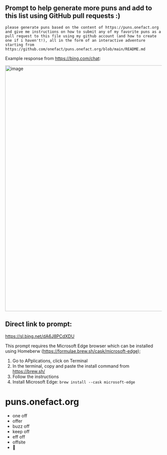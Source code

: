 ## Prompt to help generate more puns and add to this list using GitHub pull requests :)

```
please generate puns based on the content of https://puns.onefact.org and give me instructions on how to submit any of my favorite puns as a pull request to this file using my github account (and how to create one if i haven't!), all in the form of an interactive adventure starting from https://github.com/onefact/puns.onefact.org/blob/main/README.md 
```

Example response from https://bing.com/chat:

<img width="792" alt="image" src="https://user-images.githubusercontent.com/5317244/236971953-f69b52c5-5eb3-402c-ace7-e0dec0c3f788.png">

## Direct link to prompt: 

https://sl.bing.net/dA6J8PCdXDU

This prompt requires the Microsoft Edge browser which can be installed using Homeberw (https://formulae.brew.sh/cask/microsoft-edge);

1. Go to APplications, click on Terminal
2. In the terminal, copy and paste the install command from https://brew.sh/
3. Follow the instructions
4. Install Microsoft Edge: `brew install --cask microsoft-edge`


# puns.onefact.org
* one off
* offer
* buzz off
* keep off
* eff off
* offsite
* 📴

